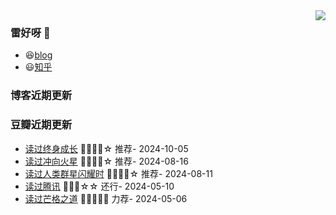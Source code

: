 <img align="right" src="https://github-readme-stats.vercel.app/api?username=chenwingsing&show_icons=true&icon_color=CE1D2D&text_color=718096&bg_color=ffffff&hide_title=true" />

### 雷好呀 👋

- 😆[blog](https://chenwingsing.github.io/)
- 😃[知乎](https://www.zhihu.com/people/chen-yong-cheng-46)

### 博客近期更新
<!-- START_SECTION:blog -->

<!-- END_SECTION:blog -->

### 豆瓣近期更新
<!-- START_SECTION:douban -->
* <a href='https://book.douban.com/subject/27154533/' target='_blank'>读过终身成长</a> 🌟🌟🌟🌟☆ 推荐- 2024-10-05
* <a href='https://book.douban.com/subject/36429009/' target='_blank'>读过冲向火星</a> 🌟🌟🌟🌟☆ 推荐- 2024-08-16
* <a href='https://book.douban.com/subject/34434342/' target='_blank'>读过人类群星闪耀时</a> 🌟🌟🌟🌟☆ 推荐- 2024-08-11
* <a href='https://book.douban.com/subject/36576015/' target='_blank'>读过腾讯</a> 🌟🌟🌟☆☆ 还行- 2024-05-10
* <a href='https://book.douban.com/subject/36438791/' target='_blank'>读过芒格之道</a> 🌟🌟🌟🌟🌟 力荐- 2024-05-06
<!-- END_SECTION:douban -->

<!--
**chenwingsing/chenwingsing** is a ✨ _special_ ✨ repository because its `README.md` (this file) appears on your GitHub profile.

Here are some ideas to get you started:

- 🔭 I’m currently working on ...
- 🌱 I’m currently learning ...
- 👯 I’m looking to collaborate on ...
- 🤔 I’m looking for help with ...
- 💬 Ask me about ...
- 📫 How to reach me: ...
- 😄 Pronouns: ...
- ⚡ Fun fact: ...
-->
